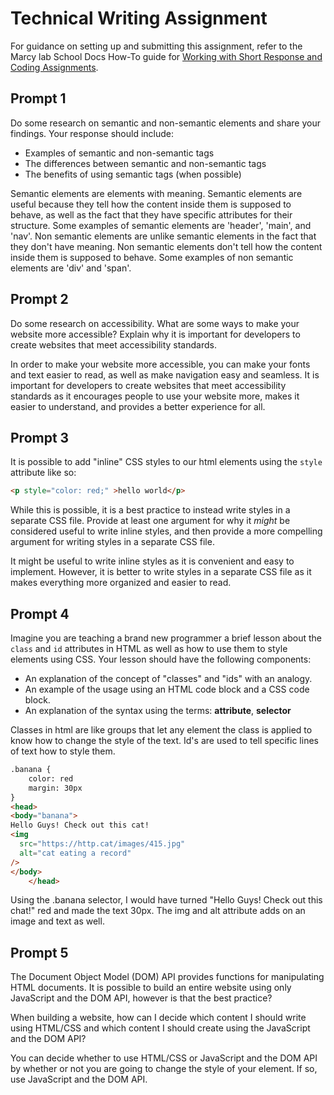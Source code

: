 # Technical Writing Assignment

For guidance on setting up and submitting this assignment, refer to the Marcy lab School Docs How-To guide for [Working with Short Response and Coding Assignments](https://marcylabschool.gitbook.io/marcy-lab-school-docs/fullstack-curriculum/how-tos/working-with-assignments#how-to-work-on-assignments).

## Prompt 1

Do some research on semantic and non-semantic elements and share your findings. Your response should include:
* Examples of semantic and non-semantic tags
* The differences between semantic and non-semantic tags
* The benefits of using semantic tags (when possible)

Semantic elements are elements with meaning. Semantic elements are useful because they tell how the content inside them is supposed to behave, as well as the fact that they have specific attributes for their structure. Some examples of semantic elements are 'header', 'main', and 'nav'. Non semantic elements are unlike semantic elements in the fact that they don't have meaning. Non semantic elements don't tell how the content inside them is supposed to behave. Some examples of non semantic elements are 'div' and 'span'.

## Prompt 2

Do some research on accessibility. What are some ways to make your website more accessible? Explain why it is important for developers to create websites that meet accessibility standards.

In order to make your website more accessible, you can make your fonts and text easier to read, as well as make navigation easy and seamless. It is important for developers to create websites that meet accessibility standards as it encourages people to use your website more, makes it easier to understand, and provides a better experience for all.

## Prompt 3

It is possible to add "inline" CSS styles to our html elements using the `style` attribute like so:

```html
<p style="color: red;" >hello world</p>
```

While this is possible, it is a best practice to instead write styles in a separate CSS file. Provide at least one argument for why it _might_ be considered useful to write inline styles, and then provide a more compelling argument for writing styles in a separate CSS file.

It might be useful to write inline styles as it is convenient and easy to implement. However, it is better to write styles in a separate CSS file as it makes everything more organized and easier to read.

## Prompt 4

Imagine you are teaching a brand new programmer a brief lesson about the `class` and `id` attributes in HTML as well as how to use them to style elements using CSS. Your lesson should have the following components:

* An explanation of the concept of "classes" and "ids" with an analogy.
* An example of the usage using an HTML code block and a CSS code block.
* An explanation of the syntax using the terms: **attribute**, **selector** 

Classes in html are like groups that let any element the class is applied to know how to change the style of the text.
Id's are used to tell specific lines of text how to style them.

```html
.banana {
    color: red
    margin: 30px
}
<head>
<body="banana">
Hello Guys! Check out this cat!
<img 
  src="https://http.cat/images/415.jpg" 
  alt="cat eating a record" 
/>
</body>
    </head>
```
Using the .banana selector, I would have turned "Hello Guys! Check out this chat!" red and made the text 30px. The img and alt attribute adds on an image and text as well.
## Prompt 5

The Document Object Model (DOM) API provides functions for manipulating HTML documents. It is possible to build an entire website using only JavaScript and the DOM API, however is that the best practice?

When building a website, how can I decide which content I should write using HTML/CSS and which content I should create using the JavaScript and the DOM API?

You can decide whether to use HTML/CSS or JavaScript and the DOM API by whether or not you are going to change the style of your element. If so, use JavaScript and the DOM API.

